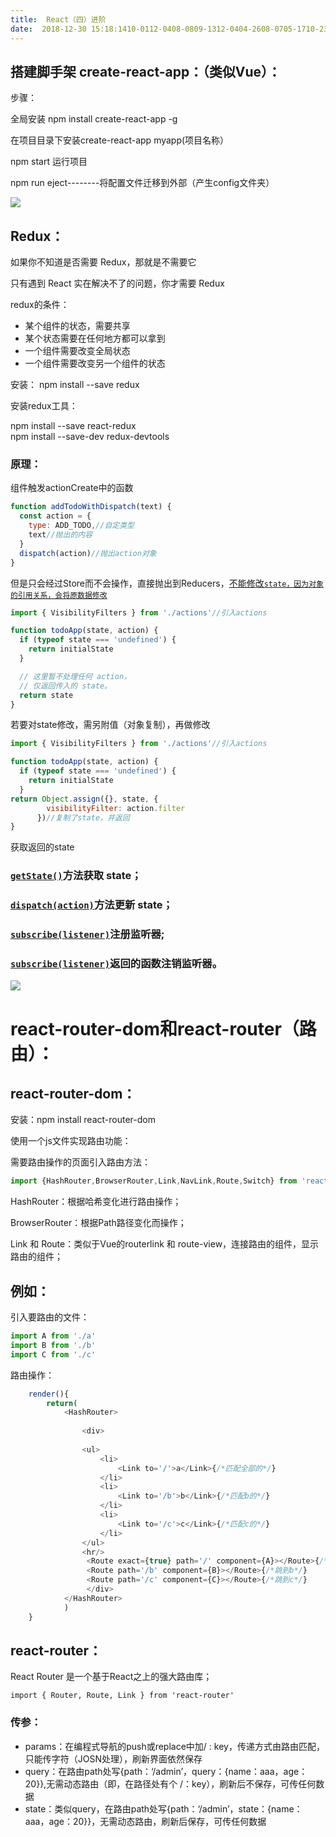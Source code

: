 ```yaml
---
title:  React（四）进阶 
date:  2018-12-30 15:18:1410-0112-0408-0809-1312-0404-2608-0705-1710-23 
---
```

## 搭建脚手架 create-react-app：（类似Vue）：

步骤：

全局安装 npm install create-react-app -g

在项目目录下安装create-react-app myapp(项目名称）

npm start 运行项目

npm run eject--------将配置文件迁移到外部（产生config文件夹）

![](https://img-blog.csdnimg.cn/201812301515375.jpg?x-oss-processimage/watermark,type_ZmFuZ3poZW5naGVpdGk,shadow_10,text_aHR0cHM6Ly9ibG9nLmNzZG4ubmV0L3RpbWVfX19fXw,size_16,color_FFFFFF,t_70)

## Redux：

如果你不知道是否需要 Redux，那就是不需要它

只有遇到 React 实在解决不了的问题，你才需要 Redux

redux的条件：

* 某个组件的状态，需要共享
* 某个状态需要在任何地方都可以拿到
* 一个组件需要改变全局状态
* 一个组件需要改变另一个组件的状态

安装： npm install --save redux

安装redux工具：

npm install --save react-redux  
npm install --save-dev redux-devtools

### 原理：

组件触发actionCreate中的函数

```javascript
function addTodoWithDispatch(text) {
  const action = {
    type: ADD_TODO,//自定类型
    text//抛出的内容
  }
  dispatch(action)//抛出action对象
}
```

但是只会经过Store而不会操作，直接抛出到Reducers，<u>不能修改`state，因为对象的引用关系，会将原数据修改`</u>

```javascript
import { VisibilityFilters } from './actions'//引入actions

function todoApp(state, action) {
  if (typeof state === 'undefined') {
    return initialState
  }

  // 这里暂不处理任何 action，
  // 仅返回传入的 state。
  return state
}
```

若要对state修改，需另附值（对象复制），再做修改

```javascript
import { VisibilityFilters } from './actions'//引入actions

function todoApp(state, action) {
  if (typeof state === 'undefined') {
    return initialState
  }
return Object.assign({}, state, {
        visibilityFilter: action.filter
      })//复制了state，并返回
}
```

获取返回的state

### [`getState()`](https://www.redux.org.cn/docs/api/Store.html#getState)方法获取 state；

### [`dispatch(action)`](https://www.redux.org.cn/docs/api/Store.html#dispatch)方法更新 state；

### [`subscribe(listener)`](https://www.redux.org.cn/docs/api/Store.html#subscribe)注册监听器;

### [`subscribe(listener)`](https://www.redux.org.cn/docs/api/Store.html#subscribe)返回的函数注销监听器。

![](https://img-blog.csdnimg.cn/20181231141248528.jpg?x-oss-processimage/watermark,type_ZmFuZ3poZW5naGVpdGk,shadow_10,text_aHR0cHM6Ly9ibG9nLmNzZG4ubmV0L3RpbWVfX19fXw,size_16,color_FFFFFF,t_70)

# react-router-dom和react-router（路由）：

## react-router-dom：

安装：npm install react-router-dom

使用一个js文件实现路由功能：

需要路由操作的页面引入路由方法：

```javascript
import {HashRouter,BrowserRouter,Link,NavLink,Route,Switch} from 'react-router-dom'
```

HashRouter：根据哈希变化进行路由操作；

BrowserRouter：根据Path路径变化而操作；

Link 和 Route：类似于Vue的routerlink 和 route-view，连接路由的组件，显示路由的组件；

## 例如：

引入要路由的文件：

```javascript
import A from './a'
import B from './b'
import C from './c'
```

路由操作：

```javascript
    render(){
        return(
            <HashRouter>
                
                <div>
               
                <ul>
                    <li>
                        <Link to='/'>a</Link>{/*匹配全部的*/}
                    </li>
                    <li>
                        <Link to='/b'>b</Link>{/*匹配b的*/}
                    </li>
                    <li>
                        <Link to='/c'>c</Link>{/*匹配c的*/}
                    </li>
                </ul>
                <hr/>
                 <Route exact={true} path='/' component={A}></Route>{/*跳到a*/}
                 <Route path='/b' component={B}></Route>{/*跳到b*/}
                 <Route path='/c' component={C}></Route>{/*跳到c*/}
                 </div>
            </HashRouter>
            )
    }
```

## react-router：

React Router 是一个基于React之上的强大路由库；

```
import { Router, Route, Link } from 'react-router'
```

### 传参：

* params：在编程式导航的push或replace中加/ : key，传递方式由路由匹配，只能传字符（JOSN处理），刷新界面依然保存
* query：在路由path处写{path：‘/admin’，query：{name：aaa，age：20}},无需动态路由（即，在路径处有个 /：key），刷新后不保存，可传任何数据
* state：类似query，在路由path处写{path：‘/admin’，state：{name：aaa，age：20}}，无需动态路由，刷新后保存，可传任何数据